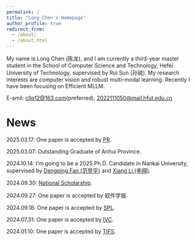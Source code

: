 ```yaml
---
permalink: /
title: "Long Chen's Homepage"
author_profile: true
redirect_from: 
  - /about/
  - /about.html
---
```


My name is Long Chen (陈龙), and I am currently a third-year master student in the School of Computer Science and Technology, Hefei University of Technology, supervised by Rui Sun (孙锐). My research interests are computer vision and robust multi-modal learning. Recently I have been focusing on Efficient MLLM.

E-amil: cllq12@163.com(preferred), 2022111050@mail.hfut.edu.cn

News
======
2025.03.17: One paper is accepted by [PR](https://www.sciencedirect.com/science/article/pii/S0031320325002754).

2025.03.07: Outstanding Graduate of Anhui Province.

2024.10.14: I'm going to be a 2025 Ph.D. Candidate in Nankai University, supervised by [Dengping Fan (范登平)](https://dengpingfan.github.io/pages/People.html) and [Xiang Li (李翔)](https://implus.github.io/). 

2024.09.30: [National Scholarship](https://ci.hfut.edu.cn/info/1063/15083.htm).

2024.09.27: One paper is accepted by 软件学报.

2024.09.18: One paper is accepted by [SPL](https://ieeexplore.ieee.org/abstract/document/10689388).  

2024.07.31: One paper is accepted by [IVC](https://www.sciencedirect.com/science/article/pii/S0262885624003068).

2024.01.10: One paper is accepted by [TIFS](https://ieeexplore.ieee.org/abstract/document/10400493).
